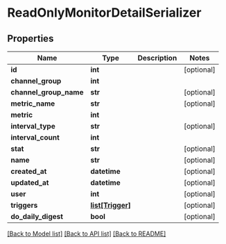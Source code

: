 # ReadOnlyMonitorDetailSerializer

## Properties
Name | Type | Description | Notes
------------ | ------------- | ------------- | -------------
**id** | **int** |  | [optional] 
**channel_group** | **int** |  | 
**channel_group_name** | **str** |  | [optional] 
**metric_name** | **str** |  | [optional] 
**metric** | **int** |  | 
**interval_type** | **str** |  | [optional] 
**interval_count** | **int** |  | 
**stat** | **str** |  | [optional] 
**name** | **str** |  | [optional] 
**created_at** | **datetime** |  | [optional] 
**updated_at** | **datetime** |  | [optional] 
**user** | **int** |  | [optional] 
**triggers** | [**list[Trigger]**](Trigger.md) |  | [optional] 
**do_daily_digest** | **bool** |  | [optional] 

[[Back to Model list]](../README.md#documentation-for-models) [[Back to API list]](../README.md#documentation-for-api-endpoints) [[Back to README]](../README.md)

